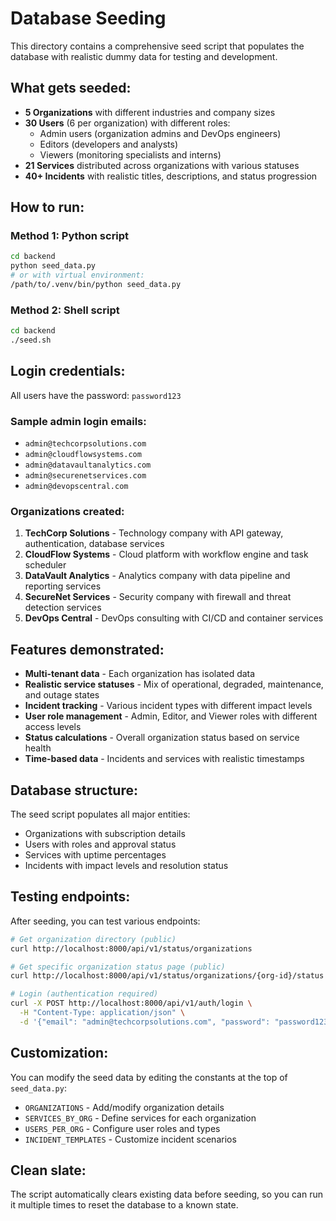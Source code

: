 # Database Seeding

This directory contains a comprehensive seed script that populates the database with realistic dummy data for testing and development.

## What gets seeded:

- **5 Organizations** with different industries and company sizes
- **30 Users** (6 per organization) with different roles:
  - Admin users (organization admins and DevOps engineers)
  - Editors (developers and analysts)
  - Viewers (monitoring specialists and interns)
- **21 Services** distributed across organizations with various statuses
- **40+ Incidents** with realistic titles, descriptions, and status progression

## How to run:

### Method 1: Python script
```bash
cd backend
python seed_data.py
# or with virtual environment:
/path/to/.venv/bin/python seed_data.py
```

### Method 2: Shell script
```bash
cd backend
./seed.sh
```

## Login credentials:

All users have the password: `password123`

### Sample admin login emails:
- `admin@techcorpsolutions.com`
- `admin@cloudflowsystems.com`
- `admin@datavaultanalytics.com`
- `admin@securenetservices.com`
- `admin@devopscentral.com`

### Organizations created:
1. **TechCorp Solutions** - Technology company with API gateway, authentication, database services
2. **CloudFlow Systems** - Cloud platform with workflow engine and task scheduler
3. **DataVault Analytics** - Analytics company with data pipeline and reporting services
4. **SecureNet Services** - Security company with firewall and threat detection services
5. **DevOps Central** - DevOps consulting with CI/CD and container services

## Features demonstrated:

- **Multi-tenant data** - Each organization has isolated data
- **Realistic service statuses** - Mix of operational, degraded, maintenance, and outage states
- **Incident tracking** - Various incident types with different impact levels
- **User role management** - Admin, Editor, and Viewer roles with different access levels
- **Status calculations** - Overall organization status based on service health
- **Time-based data** - Incidents and services with realistic timestamps

## Database structure:

The seed script populates all major entities:
- Organizations with subscription details
- Users with roles and approval status
- Services with uptime percentages
- Incidents with impact levels and resolution status

## Testing endpoints:

After seeding, you can test various endpoints:

```bash
# Get organization directory (public)
curl http://localhost:8000/api/v1/status/organizations

# Get specific organization status page (public)
curl http://localhost:8000/api/v1/status/organizations/{org-id}/status

# Login (authentication required)
curl -X POST http://localhost:8000/api/v1/auth/login \
  -H "Content-Type: application/json" \
  -d '{"email": "admin@techcorpsolutions.com", "password": "password123"}'
```

## Customization:

You can modify the seed data by editing the constants at the top of `seed_data.py`:
- `ORGANIZATIONS` - Add/modify organization details
- `SERVICES_BY_ORG` - Define services for each organization
- `USERS_PER_ORG` - Configure user roles and types
- `INCIDENT_TEMPLATES` - Customize incident scenarios

## Clean slate:

The script automatically clears existing data before seeding, so you can run it multiple times to reset the database to a known state.
